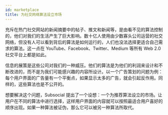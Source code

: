 ```yaml
---
id: marketplace
title: 为社交网络算法设立市场
---
```


充斥在热门社交网站的新闻摘要中的帖子、推文和新闻等，是由看不见的算法控制的，他们对我们的生活产生了巨大影响。数十亿人使用由少数寡头公司运营的社交网络，但没有人可以看到背后的算法是如何运行的，人们也没法选择更适合自己需求的算法。这一点在 YouTube、Facebook、Twitter、Medium 等所有 Web 2.0 社交平台上都是如此。

信息的展策是这些公司对我们的一种威压。他们的算法是为他们的利润来设计和不断改进的，而不是为我们可能感兴趣的内容所设计。以一个广告策划的问题为例：每个用户界面的广告量有一个平衡点，如果显示太多的广告，就会引起反作用。同样的，这些算法也是不公开的。

想要解决这个问题，Subsocial 提出了一个设想：一个为推荐算法设立的市场。让用户在不同的算法中进行选择，这样用户界面的内容就可以按照最适合用户喜好的顺序出现。如果一种算法被证伪，那么它可以被另一种算法所取代。
